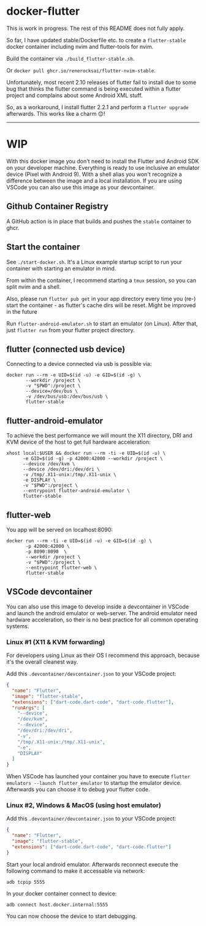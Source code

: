 # docker-flutter

This is work in progress. The rest of this README does not fully apply.

So far, I have updated stable/Dockerfile etc. to create a `flutter-stable` docker container including nvim and
flutter-tools for nvim.

Build the container via `./build_flutter-stable.sh`.

Or `docker pull ghcr.io/renerocksai/flutter-nvim-stable`.

Unfortunately, most recent 2.10 releases of flutter fail to install due to some bug that thinks the flutter command is
being executed within a flutter project and complains about some Android XML stuff.

So, as a workaround, I install flutter 2.2.1 and perform a `flutter upgrade` afterwards. This works like a charm 😊!

---

# WIP

With this docker image you don't need to install the Flutter and Android SDK on your developer machine. Everything is
ready to use inclusive an emulator device (Pixel with Android 9). With a shell alias you won't recognize a difference
between the image and a local installation. If you are using VSCode you can also use this image as your devcontainer.

## Github Container Registry

A GitHub action is in place that builds and pushes the `stable` container to ghcr.

## Start the container

See `./start-docker.sh`. It's a Linux example startup script to run your container with starting an emulator in mind.

From within the container, I recommend starting a `tmux` session, so you can split nvim and a shell.

Also, please run `flutter pub get` in your app directory every time you (re-) start the container - as flutter's cache
dirs will be reset. Might be improved in the future

Run `flutter-android-emulator.sh` to start an emulator (on Linux).  After that, just `flutter run` from your flutter
project directory.

## flutter (connected usb device)

Connecting to a device connected via usb is possible via:

```shell
docker run --rm -e UID=$(id -u) -e GID=$(id -g) \
       --workdir /project \
       -v "$PWD":/project \
       --device=/dev/bus \
       -v /dev/bus/usb:/dev/bus/usb \
       flutter-stable
```

## flutter-android-emulator

To achieve the best performance we will mount the X11 directory, DRI and KVM device of the host to get full hardware acceleration:

```shell
xhost local:$USER && docker run --rm -ti -e UID=$(id -u) \
      -e GID=$(id -g) -p 42000:42000 --workdir /project \
      --device /dev/kvm \
      --device /dev/dri:/dev/dri \
      -v /tmp/.X11-unix:/tmp/.X11-unix \
      -e DISPLAY \
      -v "$PWD":/project \
      --entrypoint flutter-android-emulator \
      flutter-stable
```

## flutter-web

You app will be served on localhost:8090:

```shell
docker run --rm -ti -e UID=$(id -u) -e GID=$(id -g) \
       -p 42000:42000 \
       -p 8090:8090  \
       --workdir /project \
       -v "$PWD":/project \
       --entrypoint flutter-web \
       flutter-stable
```

## VSCode devcontainer

You can also use this image to develop inside a devcontainer in VSCode and launch the android emulator or web-server.
The android emulator need hardware acceleration, so their is no best practice for all common operating systems.

### Linux #1 (X11 & KVM forwarding)

For developers using Linux as their OS I recommend this approach, because it's the overall cleanest way.

Add this `.devcontainer/devcontainer.json` to your VSCode project:

```json
{
  "name": "Flutter",
  "image": "flutter-stable",
  "extensions": ["dart-code.dart-code", "dart-code.flutter"],
  "runArgs": [
    "--device",
    "/dev/kvm",
    "--device",
    "/dev/dri:/dev/dri",
    "-v",
    "/tmp/.X11-unix:/tmp/.X11-unix",
    "-e",
    "DISPLAY"
  ]
}
```

When VSCode has launched your container you have to execute `flutter emulators --launch flutter_emulator` to startup the
emulator device. Afterwards you can choose it to debug your flutter code.

### Linux #2, Windows & MacOS (using host emulator)

Add this `.devcontainer/devcontainer.json` to your VSCode project:

```json
{
  "name": "Flutter",
  "image": "flutter-stable",
  "extensions": ["dart-code.dart-code", "dart-code.flutter"]
}
```

Start your local android emulator. Afterwards reconnect execute the following command to make it accessable via network:

```shell
adb tcpip 5555
```

In your docker container connect to device:

```shell
adb connect host.docker.internal:5555
```

You can now choose the device to start debugging.
